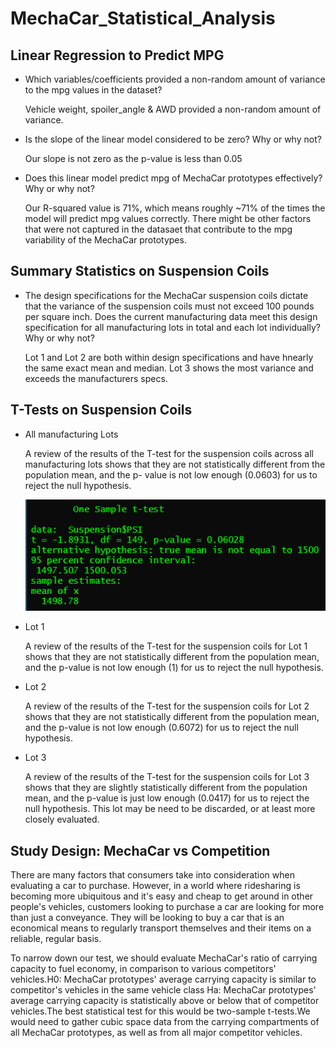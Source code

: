 # MechaCar_Statistical_Analysis

## Linear Regression to Predict MPG

- Which variables/coefficients provided a non-random amount of variance to the mpg values in the dataset?

    Vehicle weight, spoiler_angle & AWD provided a non-random amount of variance. 

- Is the slope of the linear model considered to be zero? Why or why not?

   Our slope is not zero as the p-value is less than 0.05
   
- Does this linear model predict mpg of MechaCar prototypes effectively? Why or why not?

    Our R-squared value is 71%, which means roughly ~71% of the times the model will predict mpg values correctly. There might be other factors that were not captured in the           datasaet that contribute to the mpg variability of the MechaCar prototypes.
    
## Summary Statistics on Suspension Coils
- The design specifications for the MechaCar suspension coils dictate that the variance of the suspension coils must not exceed 100 pounds per square inch. Does the current         manufacturing data meet this design specification for all manufacturing lots in total and each lot individually? Why or why not?

  Lot 1 and Lot 2 are both within design specifications and have hnearly the same exact mean and median. Lot 3 shows the most variance and exceeds the manufacturers specs.

## T-Tests on Suspension Coils
- All manufacturing Lots

  A review of the results of the T-test for the suspension coils across all manufacturing lots shows that they are not statistically different from the population mean, and the p-   value is not low enough (0.0603) for us to reject the null hypothesis.
  
  ![Image](https://github.com/yashodhan1202/MechaCar_Statistical_Analysis/blob/main/All_Lots_TTest.png)

- Lot 1

  A review of the results of the T-test for the suspension coils for Lot 1 shows that they are not statistically different from the population mean, and the p-value is not low       enough (1) for us to reject the null hypothesis.
  
  
  
- Lot 2
  
  A review of the results of the T-test for the suspension coils for Lot 2 shows that they are not statistically different from the population mean, and the p-value is not low       enough (0.6072) for us to reject the null hypothesis.


- Lot 3
  
  A review of the results of the T-test for the suspension coils for Lot 3 shows that they are slightly statistically different from the population mean, and the p-value is just     low enough (0.0417) for us to reject the null hypothesis. This lot may be need to be discarded, or at least more closely evaluated.



## Study Design: MechaCar vs Competition
There are many factors that consumers take into consideration when evaluating a car to purchase. However, in a world where ridesharing is becoming more ubiquitous and it's easy and cheap to get around in other people's vehicles, customers looking to purchase a car are looking for more than just a conveyance. They will be looking to buy a car that is an economical means to regularly transport themselves and their items on a reliable, regular basis.

To narrow down our test, we should evaluate MechaCar's ratio of carrying capacity to fuel economy, in comparison to various competitors' vehicles.H0: MechaCar prototypes' average carrying capacity is similar to competitor's vehicles in the same vehicle class Ha: MechaCar prototypes' average carrying capacity is statistically above or below that of competitor vehicles.The best statistical test for this would be two-sample t-tests.We would need to gather cubic space data from the carrying compartments of all MechaCar prototypes, as well as from all major competitor vehicles.
